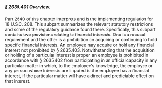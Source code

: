 ##### § 2635.401 Overview. #####

Part 2640 of this chapter interprets and is the implementing regulation for 18 U.S.C. 208. This subpart summarizes the relevant statutory restrictions and some of the regulatory guidance found there. Specifically, this subpart contains two provisions relating to financial interests. One is a recusal requirement and the other is a prohibition on acquiring or continuing to hold specific financial interests. An employee may acquire or hold any financial interest not prohibited by § 2635.403. Notwithstanding that the acquisition or holding of a particular interest is proper, an employee is prohibited in accordance with § 2635.402 from participating in an official capacity in any particular matter in which, to the employee's knowledge, the employee or any person whose interests are imputed to the employee has a financial interest, if the particular matter will have a direct and predictable effect on that interest.